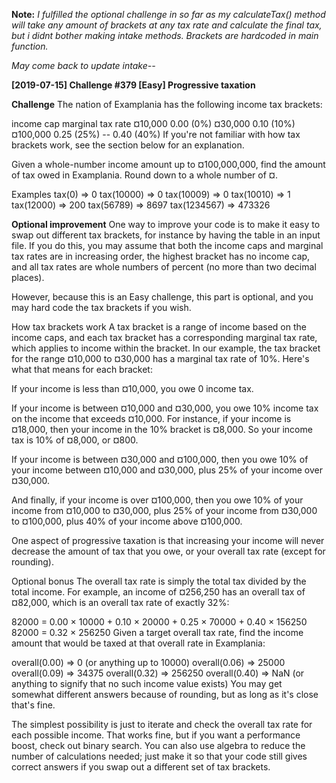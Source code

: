 **Note:** *I fulfilled the optional challenge in so far as my calculateTax() method will take any amount of brackets at any tax rate and calculate the final tax, but i didnt bother making intake methods.  Brackets are hardcoded in main function.*

*May come back to update intake--*


**[2019-07-15] Challenge #379 [Easy] Progressive taxation**

**Challenge**
The nation of Examplania has the following income tax brackets:

income cap marginal tax rate
¤10,000 0.00 (0%)
¤30,000 0.10 (10%)
¤100,000 0.25 (25%)
-- 0.40 (40%)
If you're not familiar with how tax brackets work, see the section below for an explanation.

Given a whole-number income amount up to ¤100,000,000, find the amount of tax owed in Examplania. Round down to a whole number of ¤.

Examples
tax(0) => 0
tax(10000) => 0
tax(10009) => 0
tax(10010) => 1
tax(12000) => 200
tax(56789) => 8697
tax(1234567) => 473326

**Optional improvement**
One way to improve your code is to make it easy to swap out different tax brackets, for instance by having the table in an input file. If you do this, you may assume that both the income caps and marginal tax rates are in increasing order, the highest bracket has no income cap, and all tax rates are whole numbers of percent (no more than two decimal places).

However, because this is an Easy challenge, this part is optional, and you may hard code the tax brackets if you wish.

How tax brackets work
A tax bracket is a range of income based on the income caps, and each tax bracket has a corresponding marginal tax rate, which applies to income within the bracket. In our example, the tax bracket for the range ¤10,000 to ¤30,000 has a marginal tax rate of 10%. Here's what that means for each bracket:

If your income is less than ¤10,000, you owe 0 income tax.

If your income is between ¤10,000 and ¤30,000, you owe 10% income tax on the income that exceeds ¤10,000. For instance, if your income is ¤18,000, then your income in the 10% bracket is ¤8,000. So your income tax is 10% of ¤8,000, or ¤800.

If your income is between ¤30,000 and ¤100,000, then you owe 10% of your income between ¤10,000 and ¤30,000, plus 25% of your income over ¤30,000.

And finally, if your income is over ¤100,000, then you owe 10% of your income from ¤10,000 to ¤30,000, plus 25% of your income from ¤30,000 to ¤100,000, plus 40% of your income above ¤100,000.

One aspect of progressive taxation is that increasing your income will never decrease the amount of tax that you owe, or your overall tax rate (except for rounding).

Optional bonus
The overall tax rate is simply the total tax divided by the total income. For example, an income of ¤256,250 has an overall tax of ¤82,000, which is an overall tax rate of exactly 32%:

82000 = 0.00 × 10000 + 0.10 × 20000 + 0.25 × 70000 + 0.40 × 156250
82000 = 0.32 × 256250
Given a target overall tax rate, find the income amount that would be taxed at that overall rate in Examplania:

overall(0.00) => 0 (or anything up to 10000)
overall(0.06) => 25000
overall(0.09) => 34375
overall(0.32) => 256250
overall(0.40) => NaN (or anything to signify that no such income value exists)
You may get somewhat different answers because of rounding, but as long as it's close that's fine.

The simplest possibility is just to iterate and check the overall tax rate for each possible income. That works fine, but if you want a performance boost, check out binary search. You can also use algebra to reduce the number of calculations needed; just make it so that your code still gives correct answers if you swap out a different set of tax brackets.
